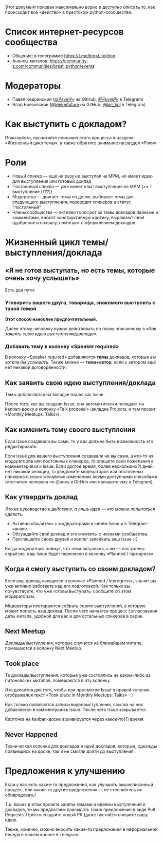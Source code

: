 Этот документ призван максимально верно и доступно описать то, как происходит всё «действо» в брестском python-сообществе.

# Список интернет-ресурсов сообщества
- Общение: в телеграмме https://t.me/brest_python
- Анонсы митапов: https://community-z.com/communities/brest_python/events

# Модераторы

- Павел Кедринский \([@PavelPy](https://github.com/pavelpy) на GitHub, *[@PavelPy](https://t.me/pavelpy)* в Telegram\)
- Влад Брезовский \([@leekeifuture](https://github.com/leekeifuture) на GitHub, *[@lee_kei](https://t.me/lee_kei)* в Telegram\)

# Как выступить с докладом?

Пожалуйста, прочитайте описание этого процесса в разделе «Жизненный цикл темы», а также обратите внимание на раздел «Роли».



# Роли

- Новый спикер — ещё ни разу не выступал на MPM, но имеет идею для выступления или готовый доклад
- Постоянный спикер — уже имеет опыт выступления на MPM (>= 1 выступление (*???*))
- Модератор — двигает темы по доске, выбирает темы для следующего выступления, переводит спикеров в статус "постоянный"
- Члены сообщества — активно голосуют за темы докладов лайками и комментами, вносят конструктивную критику, выражают своё одобрение и похвалу, помогают с оформлением докладов



# Жизненный цикл темы/выступления/доклада


## «Я не готов выступать, но есть темы, которые очень хочу услышать»

Есть два пути:

### Уговорить вашего друга, товарища, знакомого выступить с такой темой

**Этот способ наиболее предпочтительный.**

Далее этому человеку нужно действовать по плану описанному в _«Как заявить свою идею выступления/доклада»_.

### Добавить тему в колонку «Speaker required»

В колонку «Speaker required» добавляются **темы** докладов, _которые вы хотели бы услышать_. Также можно — **тема+автор**, если с автором ещё нет никакой договорённости.




## Как заявить свою идею выступления/доклада

Темы добавляются на вкладке Issues как Issue.

После того, как вы создали Issue, она автоматически попадает на kanban-доску в колонку «Talk proposal» (вкладка Projects, и там проект «Monthly Meetups: Talks»).


## Как изменить тему своего выступления

Если Issue создавали вы сами, то у вас должна быть возможность его редактировать.

Если Issue для вашего выступления создавали не вы сами, а кто-то из модераторов или постоянных спикеров, то опишите свои пожелания в комментарияхи к Issue. Если долгое время, более нескольких(?) дней, нет никакой реакции, то уведомите модераторов или постоянных спикеров о своих желаемых изменениях всеми доступными способами («тегните» человека по @нику в GitHub или напишите ему в Telegram).


## Как утвердить доклад

_Это не руководство к действию, а лишь идеи — что можно попытаться сделать._

- Активно общайтесь с модераторами в своём Issue и в Telegram-канале.
- Обсуждайте свой доклад и его моменты с членами сообщества.
- Приглашайте своих друзей и коллег залайкать ваш Issue :-)

Когда модераторы поймут, что тема актуальна, а вы — настроены серьёзно, ваш Issue будет перенесен в колонку «Planned / Inprogress».


## Когда я смогу выступить со своим докладом?

Если ваш доклад находится в колонке «Planned / Inprogress», значит вы уже активно работаете над его подготовкой. Как только вы почувствуете, что уже готовы выступать, сообщите об этом модераторам.

Модераторы постараются собрать серию выступлений, в которую может попасть ваш доклад. После чего начнётся процесс согласования даты митапа, удобной для вас и для остальных спикеров в серии.


## Next Meetup

Доклады/выступления, которые случатся на ближайшем митапе, помещаются в колонку Next Meetup.


## Took place

Те доклады/выступления, которые уже состоялись на каком-либо из питоновских митапов, помещаются в эту колонку.

Это делается для того, чтобы при просмотре Issue в правой колонке отображался текст «Took place in Monthly Meetups: Talks» :-)

Как только появляются записи видеовыступлений, ссылка на них добавляется в комментраии к Issue. После чего Issue закрывается.

Карточка на kanban-доске архивируется через какое-то(?) время.


## Never Happened

Техническая колонка для докладов и идей докладов, которые, однажды появившись на доске, так и не смогли дойти до выступления.



# Предложения к улучшению

Если у вас есть какие-то предложения, как улучшить вышеописанный процесс, или какие-то другие предложения — не стесняйтесь их обнародовать!

Т.к. Issues в этом проекте заняты темами и идеями выступлений и докладов, то мы предлагаем присылать такие предложения в виде Pull Requests.
Просто создайте новый PR (даже пустой) и опишите вашу идею.

Также, конечно, можно вносить какие-то предложения в неформальной беседе в нашем канале в Telegram.
